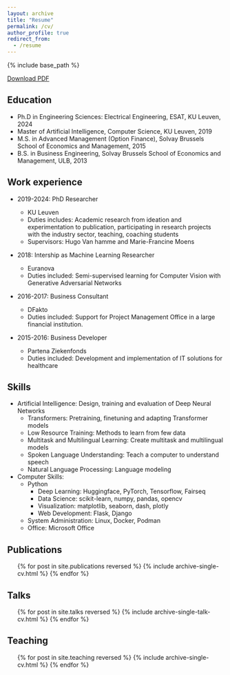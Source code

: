 ```yaml
---
layout: archive
title: "Resume"
permalink: /cv/
author_profile: true
redirect_from:
  - /resume
---
```


{% include base_path %}

[Download PDF](/files/resume.pdf)

## Education
- Ph.D in Engineering Sciences: Electrical Engineering, ESAT, KU Leuven, 2024
- Master of Artificial Intelligence, Computer Science, KU Leuven, 2019
- M.S. in Advanced Management (Option Finance), Solvay Brussels School of Economics and Management, 2015
- B.S. in Business Engineering, Solvay Brussels School of Economics and Management, ULB, 2013

## Work experience
- 2019-2024: PhD Researcher
  - KU Leuven
  - Duties includes: Academic research from ideation and experimentation to publication, participating in research projects with the industry sector, teaching, coaching students
  - Supervisors: Hugo Van hamme and Marie-Francine Moens

- 2018: Intership as Machine Learning Researcher
  - Euranova
  - Duties included: Semi-supervised learning for Computer Vision with Generative Adversarial Networks

- 2016-2017: Business Consultant
  - DFakto
  - Duties included: Support for Project Management Office in a large financial institution.

- 2015-2016: Business Developer
  - Partena Ziekenfonds
  - Duties included: Development and implementation of IT solutions for healthcare

## Skills
- Artificial Intelligence: Design, training and evaluation of Deep Neural Networks
  - Transformers: Pretraining, finetuning and adapting Transformer models
  - Low Resource Training: Methods to learn from few data
  - Multitask and Multilingual Learning: Create multitask and multilingual models
  - Spoken Language Understanding: Teach a computer to understand speech
  - Natural Language Processing: Language modeling 
- Computer Skills:
  - Python
    - Deep Learning: Huggingface, PyTorch, Tensorflow, Fairseq
    - Data Science: scikit-learn, numpy, pandas, opencv
    - Visualization: matplotlib, seaborn, dash, plotly
    - Web Development: Flask, Django
  - System Administration: Linux, Docker, Podman
  - Office: Microsoft Office

## Publications
  <ul>{% for post in site.publications reversed %}
    {% include archive-single-cv.html %}
  {% endfor %}</ul>
  
## Talks
  <ul>{% for post in site.talks reversed %}
    {% include archive-single-talk-cv.html  %}
  {% endfor %}</ul>
  
## Teaching
  <ul>{% for post in site.teaching reversed %}
    {% include archive-single-cv.html %}
  {% endfor %}</ul>
  
